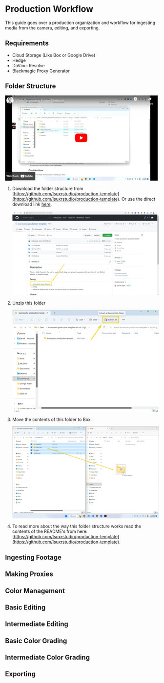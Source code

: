 # Production Workflow

This guide goes over a production organization and workflow for ingesting media from the camera, editing, and exporting.

## Requirements
* Cloud Storage (Like Box or Google Drive)
* Hedge
* DaVinci Resolve
* Blackmagic Proxy Generator 

## Folder Structure

[<img src=images/folder-structure-yt.png width=500>](https://www.youtube.com/watch?v=BpPimhz_qJ4)

1. Download the folder structure from [https://github.com/lsuxrstudio/production-template](https://github.com/lsuxrstudio/production-template). Or use the direct download link [here](https://github.com/lsuxrstudio/production-template/zipball/main).
    
    <img src=images/download-latest-release.png width=500>

2. Unzip this folder 

    <img src=images/extract-all.png width=500>

3. Move the contents of this folder to Box

    <img src=images/copy-paste-folders.png width=500>

4. To read more about the way this folder structure works read the contents of the README's from here: [https://github.com/lsuxrstudio/production-template](https://github.com/lsuxrstudio/production-template). 

## Ingesting Footage

## Making Proxies

## Color Management

## Basic Editing

## Intermediate Editing

## Basic Color Grading

## Intermediate Color Grading

## Exporting